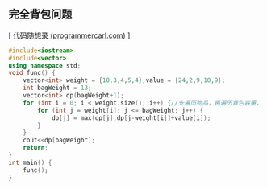 ## 完全背包问题

[ [代码随想录 (programmercarl.com)](https://programmercarl.com/背包问题理论基础完全背包.html#完全背包) ]:

```c++
#include<iostream>
#include<vector>
using namespace std;
void func() {
	vector<int> weight = {10,3,4,5,4},value = {24,2,9,10,9};
	int bagWeight = 13;
	vector<int> dp(bagWeight+1);
	for (int i = 0; i < weight.size(); i++) {//先遍历物品，再遍历背包容量，也可以先遍历背包容量，再遍历物品
		for (int j = weight[i]; j <= bagWeight; j++) {
			dp[j] = max(dp[j],dp[j-weight[i]]+value[i]);
		}
	}
    cout<<dp[bagWeight];
    return;
}
int main() {
	func();
}
```

